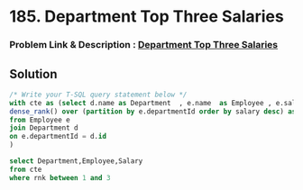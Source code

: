 # 185. Department Top Three Salaries
### Problem Link & Description : [Department Top Three Salaries](https://leetcode.com/problems/department-top-three-salaries/submissions/1058206129/?envType=study-plan-v2&envId=top-sql-50)
## Solution
```sql
/* Write your T-SQL query statement below */
with cte as (select d.name as Department  , e.name  as Employee , e.salary as Salary, 
dense_rank() over (partition by e.departmentId order by salary desc) as rnk
from Employee e
join Department d
on e.departmentId = d.id
)

select Department,Employee,Salary
from cte 
where rnk between 1 and 3
